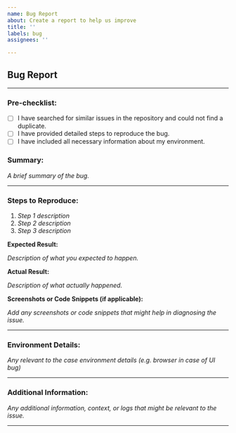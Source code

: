 ```yaml
---
name: Bug Report
about: Create a report to help us improve
title: ''
labels: bug
assignees: ''

---
```


## Bug Report

---

### **Pre-checklist:**

- [ ] I have searched for similar issues in the repository and could not find a duplicate.
- [ ] I have provided detailed steps to reproduce the bug.
- [ ] I have included all necessary information about my environment.

### **Summary:**

_A brief summary of the bug._

---

### **Steps to Reproduce:**

1. _Step 1 description_
2. _Step 2 description_
3. _Step 3 description_

**Expected Result:**

_Description of what you expected to happen._

**Actual Result:**

_Description of what actually happened._

**Screenshots or Code Snippets (if applicable):**

_Add any screenshots or code snippets that might help in diagnosing the issue._

---

### **Environment Details:**

_Any relevant to the case environment details (e.g. browser in case of UI bug)_ 

---

### **Additional Information:**

_Any additional information, context, or logs that might be relevant to the issue._

---

[//]: # (**Thank you for helping us improve our project!**)
